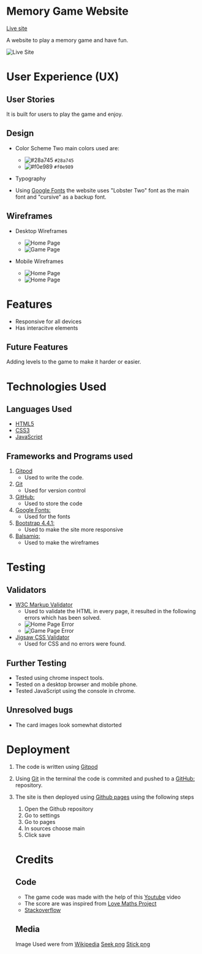  # Memory Game Website

 [Live site](https://itisahmedh.github.io/portfolio-project-2/)

A website to play a memory game and have fun.

 ![Live Site](assets/images/readme/live.png)


 # User Experience (UX) 

 ## User Stories
It is built for users to play the game and enjoy.

 ## Design
* Color Scheme
    Two main colors used are:
    - ![#28a745](https://via.placeholder.com/15/28a745/000000?text=+) `#28a745`
    - ![#f0e989](https://via.placeholder.com/15/f0e989/000000?text=+) `#f0e989`
* Typography

* Using [Google Fonts](https://fonts.google.com/) the website uses "Lobster Two" font as the main font and "cursive" as a backup font.

 ## Wireframes

 - Desktop Wireframes
   - ![Home Page](assets/images/readme/pc-home.png)
   - ![Game Page](assets/images/readme/pc-game.png)
 
 - Mobile Wireframes
   - ![Home Page](assets/images/readme/phone-home.png)
   - ![Home Page](assets/images/readme/mobile-game.png)

# Features 

- Responsive for all devices
- Has interacitve elements

## Future Features

Adding levels to the game to make it harder or easier.

# Technologies Used

## Languages Used

* [HTML5](https://en.wikipedia.org/wiki/HTML5)
* [CSS3](https://en.wikipedia.org/wiki/CSS)
* [JavaScript](https://en.wikipedia.org/wiki/JavaScript)

## Frameworks and Programs used
1. [Gitpod](https://gitpod.io/)
    - Used to write the code.
1. [Git](https://git-scm.com/)
    - Used for version control
1. [GitHub:](https://github.com/)
    - Used to store the code
1. [Google Fonts:](https://fonts.google.com/)
    - Used for the fonts
1. [Bootstrap 4.4.1:](https://getbootstrap.com/docs/4.4/getting-started/introduction/)
    - Used to make the site more responsive
1. [Balsamiq:](https://balsamiq.com/)
    - Used to make the wireframes

# Testing 
## Validators

- [W3C Markup Validator](https://validator.w3.org/#validate_by_input)
  - Used to validate the HTML in every page, it resulted in the following errors which has been solved.
  - ![Home Page Error](assets/images/readme/validator-html-game.png)
  - ![Game Page Error](assets/images/readme/validatot-html-home.png)
-  [Jigsaw CSS Validator](https://jigsaw.w3.org/css-validator/#validate_by_input) 
   - Used for CSS and no errors were found.

## Further Testing

- Tested using chrome inspect tools.
- Tested on a desktop browser and mobile phone.
- Tested JavaScript using the console in chrome.

## Unresolved bugs

- The card images look somewhat distorted

# Deployment
1. The code is written using [Gitpod](https://gitpod.io/)
1. Using [Git](https://git-scm.com/) in the terminal the code is commited and pushed to a [GitHub:](https://github.com/) repository.
1. The site is then deployed using [Github pages](https://pages.github.com/) using the following steps
   1. Open the Github repository
   1. Go to settings
   1. Go to pages
   1. In sources choose main
   1. Click save

   # Credits

   ## Code 
   - The game code was made with the help of this [Youtube](https://www.youtube.com/watch?v=ZniVgo8U7ek) video
   - The score are was inspired from [Love Maths Project](https://github.com/Code-Institute-Solutions/love-maths-2.0-sourcecode/tree/master/05-tidying-up/01-a-few-last-things)
   - [Stackoverflow](https://stackoverflow.com/questions/16955019/how-to-reload-a-page-after-the-ok-click-on-the-alert-page)

   ## Media
   Image Used were from 
   [Wikipedia](https://en.wikipedia.org/)
   [Seek png](seekpng.com)
   [Stick png](stickpng.com)
